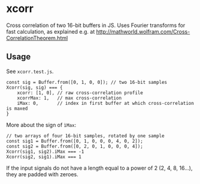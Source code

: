 # xcorr
Cross correlation of two 16-bit buffers in JS.
Uses Fourier transforms for fast calculation, as explained e.g. at http://mathworld.wolfram.com/Cross-CorrelationTheorem.html

## Usage
See `xcorr.test.js`.

```
const sig = Buffer.from([0, 1, 0, 0]); // two 16-bit samples
Xcorr(sig, sig) === {
	xcorr: [1, 0], // raw cross-correlation profile
	xcorrMax: 1,   // max cross-correlation
	iMax: 0,       // index in first buffer at which cross-correlation is maxed
}
```

More about the sign of `ìMax`:
```
// two arrays of four 16-bit samples, rotated by one sample
const sig1 = Buffer.from([0, 1, 0, 0, 0, 4, 0, 2]);
const sig2 = Buffer.from([0, 2, 0, 1, 0, 0, 0, 4]);
Xcorr(sig1, sig2).iMax === -1
Xcorr(sig2, sig1).iMax === 1
```

If the input signals do not have a length equal to a power of 2 (2, 4, 8, 16…), they are padded with zeroes.